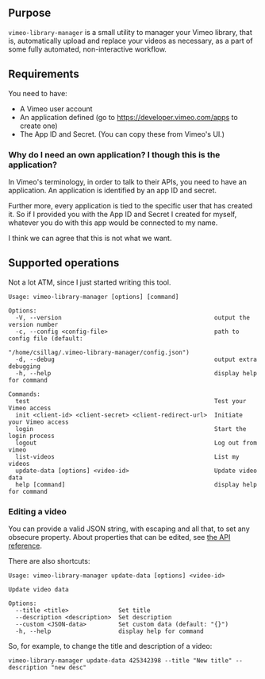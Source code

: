 
## Purpose

`vimeo-library-manager` is a small utility to manager your Vimeo library,
that is, automatically upload and replace your videos as necessary,
as a part of some fully automated, non-interactive workflow.

## Requirements

You need to have:
 - A Vimeo user account
 - An application defined (go to https://developer.vimeo.com/apps to create one)
 - The App ID and Secret. (You can copy these from Vimeo's UI.)
 
### Why do I need an own application? I though this is the application?

In Vimeo's terminology, in order to talk to their APIs, you need to have an
application. An application is identified by an app ID and secret.

Further more, every application is tied to the specific user that has
created it. So if I provided you with the App ID and Secret I created 
for myself, whatever you do with this app would be connected to my name.

I think we can agree that this is not what we want.

## Supported operations

Not a lot ATM, since I just started writing this tool.

```
Usage: vimeo-library-manager [options] [command]

Options:
  -V, --version                                           output the version number
  -c, --config <config-file>                              path to config file (default:
                                                          "/home/csillag/.vimeo-library-manager/config.json")
  -d, --debug                                             output extra debugging
  -h, --help                                              display help for command

Commands:
  test                                                    Test your Vimeo access
  init <client-id> <client-secret> <client-redirect-url>  Initiate your Vimeo access
  login                                                   Start the login process
  logout                                                  Log out from vimeo
  list-videos                                             List my videos
  update-data [options] <video-id>                        Update video data
  help [command]                                          display help for command
```

### Editing a video

You can provide a valid JSON string, with escaping and all that, to set any obsecure property.
About properties that can be edited, see [the API reference](https://developer.vimeo.com/api/reference/videos#edit_video).

There are also shortcuts:

```
Usage: vimeo-library-manager update-data [options] <video-id>

Update video data

Options:
  --title <title>              Set title
  --description <description>  Set description
  --custom <JSON-data>         Set custom data (default: "{}")
  -h, --help                   display help for command
```

So, for example, to change the title and description of a video:

```
vimeo-library-manager update-data 425342398 --title "New title" --description "new desc"
```


